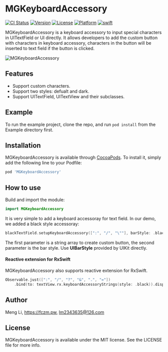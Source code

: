 # MGKeyboardAccessory 
[![CI Status](http://img.shields.io/travis/lm2343635/MGKeyboardAccessory.svg?style=flat)](https://travis-ci.org/lm2343635/MGKeyboardAccessory) 
[![Version](https://img.shields.io/cocoapods/v/MGKeyboardAccessory.svg?style=flat)](http://cocoapods.org/pods/MGKeyboardAccessory) 
[![License](https://img.shields.io/cocoapods/l/MGKeyboardAccessory.svg?style=flat)](http://cocoapods.org/pods/MGKeyboardAccessory) 
[![Platform](https://img.shields.io/cocoapods/p/MGKeyboardAccessory.svg?style=flat)](http://cocoapods.org/pods/MGKeyboardAccessory)
[![swift](https://img.shields.io/badge/swift-5.0-orange.svg)](https://github.com/lm2343635/MGKeyboardAccessory/releases)

MGKeyboardAccessory is a keyboard accessory to input special characters in UITextField or UI directly. It allows developers to add the custom button with characters in keyboard accessory, characters in the button will be
inserted to text field if the button is clicked.

![MGKeyboardAccessory](https://raw.githubusercontent.com/lm2343635/MGKeyboardAccessory/master/screenshot/demo.png)

## Features
- Support custom characters.
- Support two styles: defualt and dark.
- Support UITextField, UITextView and their subclasses.

## Example

To run the example project, clone the repo, and run `pod install` from the Example directory first.

## Installation

MGKeyboardAccessory is available through [CocoaPods](http://cocoapods.org). To install
it, simply add the following line to your Podfile:

```ruby
pod 'MGKeyboardAccessory'
```

## How to use
Build and import the module:

```swift
import MGKeyboardAccessory
```

It is very simple to add a keyboard accessoray for text field. In our demo, we added a black style accessoray:

```swift
blackTextField.setupKeyboardAccessory([":", "/", "\""], barStyle: .black)
```

The first parameter is a string array to create custom button, the second parameter is the bar style. Use **UIBarStyle** provided by UIKit directly.

#### Reactive extension for RxSwift

MGKeyboardAccessory also supports reactive extension for RxSwift.

```Swift
Observable.just([":", "/", "?", "&", ".", "="])
    .bind(to: textView.rx.keyboardAccessoryStrings(style: .black)).disposed(by: disposeBag)
```

## Author

Meng Li, https://fczm.pw, lm2343635@126.com

## License

MGKeyboardAccessory is available under the MIT license. See the LICENSE file for more info.


